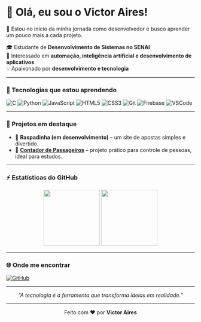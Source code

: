 # 👋 Olá, eu sou o Victor Aires!

🧠 Estou no início da minha jornada como desenvolvedor e busco aprender um pouco mais a cada projeto.

🎓 Estudante de **Desenvolvimento de Sistemas no SENAI**  
🚀 Interessado em **automação, inteligência artificial e desenvolvimento de aplicativos**  
💡 Apaixonado por **desenvolvimento e tecnologia**  

---

### 🧠 Tecnologias que estou aprendendo
![C](https://img.shields.io/badge/C-00599C?style=for-the-badge&logo=c&logoColor=white)
![Python](https://img.shields.io/badge/Python-3776AB?style=for-the-badge&logo=python&logoColor=white)
![JavaScript](https://img.shields.io/badge/JavaScript-F7DF1E?style=for-the-badge&logo=javascript&logoColor=black)
![HTML5](https://img.shields.io/badge/HTML5-E34F26?style=for-the-badge&logo=html5&logoColor=white)
![CSS3](https://img.shields.io/badge/CSS3-1572B6?style=for-the-badge&logo=css3&logoColor=white)
![Git](https://img.shields.io/badge/Git-F05032?style=for-the-badge&logo=git&logoColor=white)
![Firebase](https://img.shields.io/badge/Firebase-FFCA28?style=for-the-badge&logo=firebase&logoColor=black)
![VSCode](https://img.shields.io/badge/VSCode-007ACC?style=for-the-badge&logo=visualstudiocode&logoColor=white)

---

### 💼 Projetos em destaque
- 🎰 **Raspadinha (em desenvolvimento)** – um site de apostas simples e divertido.  
- 🧮 [**Contador de Passageiros**](https://github.com/codebyaires/contador_passageiros) – projeto prático para controle de pessoas, ideal para estudos.

---

### ⚡ Estatísticas do GitHub
<p align="center">
  <img src="https://github-readme-stats.vercel.app/api?username=codebyaires&show_icons=true&theme=tokyonight" height="150"/>
  <img src="https://github-readme-stats.vercel.app/api/top-langs/?username=codebyaires&layout=compact&theme=tokyonight" height="150"/>
</p>

---

### 🌐 Onde me encontrar
[![GitHub](https://img.shields.io/badge/GitHub-100000?style=for-the-badge&logo=github&logoColor=white)](https://github.com/codebyaires)

---

<p align="center">
  <i>“A tecnologia é a ferramenta que transforma ideias em realidade.”</i>
</p>

---

<p align="center">
  Feito com ❤️ por <b>Victor Aires</b>
</p>
